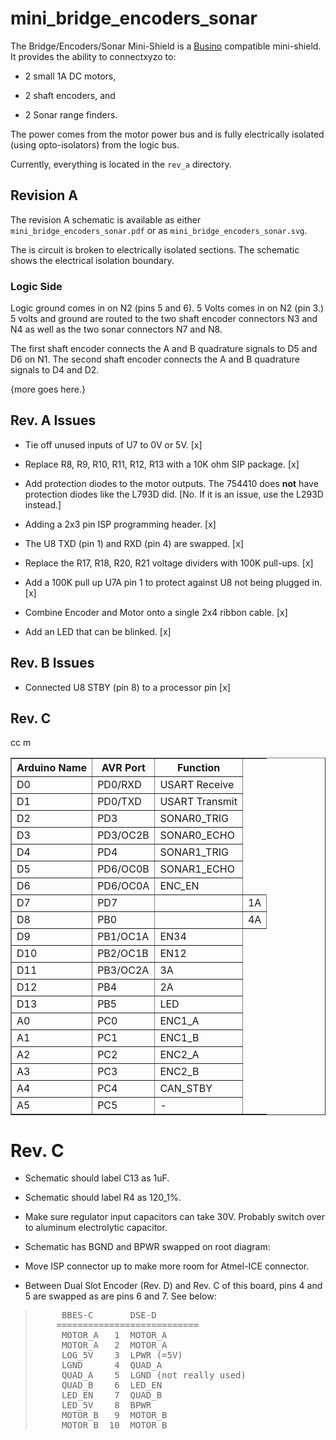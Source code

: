 # mini_bridge_encoders_sonar

The Bridge/Encoders/Sonar Mini-Shield is a
[Busino](https://github.com/waynegramlich/busino)
compatible mini-shield.  It provides the ability
to connectxyzo to:

* 2 small 1A DC motors,

* 2 shaft encoders, and

* 2 Sonar range finders.

The power comes from the motor power bus and is
fully electrically isolated (using opto-isolators)
from the logic bus.

Currently, everything is located in the `rev_a` directory.

## Revision A

The revision A schematic is available as either
`mini_bridge_encoders_sonar.pdf` or as
`mini_bridge_encoders_sonar.svg`.

The is circuit is broken to electrically isolated sections.
The schematic shows the electrical isolation boundary.

### Logic Side

Logic ground comes in on N2 (pins 5 and 6).  5 Volts
comes in on N2 (pin 3.)  5 volts and ground are routed
to the two shaft encoder connectors N3 and N4 as well
as the two sonar connectors N7 and N8.

The first shaft encoder connects the A and B quadrature
signals to  D5 and D6 on N1.  The second shaft encoder
connects the A and B  quadrature signals to D4 and D2.

{more goes here.}

## Rev. A Issues

* Tie off unused inputs of U7 to 0V or 5V. [x]

* Replace R8, R9, R10, R11, R12, R13 with a 10K ohm SIP package. [x]

* Add protection diodes to the motor outputs.  The 754410 does
  **not** have protection diodes like the L793D did.  [No.  If
  it is an issue, use the L293D instead.]

* Adding a 2x3 pin ISP programming header. [x]

* The U8 TXD (pin 1) and RXD (pin 4) are swapped. [x]

* Replace the R17, R18, R20, R21 voltage dividers with 100K pull-ups. [x]

* Add a 100K pull up U7A pin 1 to protect against U8 not
  being plugged in. [x]

* Combine Encoder and Motor onto a single 2x4 ribbon cable. [x]

* Add an LED that can be blinked. [x]

## Rev. B Issues

* Connected U8 STBY (pin 8) to a processor pin [x]

## Rev. C

<Table Border="1">
    <TR>
    </TR><TR>
	<TH>Arduino Name</TH>
	<TH>AVR Port</TH>
	<TH>Function</TH>
    </TR><TR>
	<TD>D0</TD>
	<TD>PD0/RXD</TD>
	<TD>USART Receive</TD>
    </TR><TR>
	<TD>D1</TD>
	<TD>PD0/TXD</TD>
	<TD>USART Transmit</TD.
    </TR><TR>
	<TD>D2</TD>
	<TD>PD3</TD>
	<TD>SONAR0_TRIG</TD>
    </TR><TR>
	<TD>D3</TD>
	<TD>PD3/OC2B</TD>
	<TD>SONAR0_ECHO</TD>
    </TR><TR>
	<TD>D4</TD>
	<TD>PD4</TD>
	<TD>SONAR1_TRIG</TD>
    </TR><TR>
	<TD>D5</TD>
	<TD>PD6/OC0B</TD>
	<TD>SONAR1_ECHO</TD>
    </TR><TR>
	<TD>D6</TD>
	<TD>PD6/OC0A</TD>
	<TD>ENC_EN</TD>
    </TR><TR>cc
	<TD>D7</TD>
        <TD>PD7<TD>
	<TD>1A</TD>
    </TR><TR>
	<TD>D8</TD>
	<TD>PB0<TD>
	<TD>4A</TD>
    </TR><TR>
	<TD>D9</TD>
	<TD>PB1/OC1A</TD>
	<TD>EN34</TD>
    </TR><TR>
	<TD>D10</TD>
	<TD>PB2/OC1B</TD>
	<TD>EN12</TD>
    </TR><TR>
	<TD>D11</TD>
	<TD>PB3/OC2A</TD>
	<TD>3A</TD>
    </TR><TR>
	<TD>D12</TD>m
	<TD>PB4</TD>
	<TD>2A</TD>
    </TR><TR>
	<TD>D13</TD>
	<TD>PB5</TD>
	<TD>LED</TD>
    </TR><TR>
	<TD>A0</TD>
	<TD>PC0</TD>
	<TD>ENC1_A</TD>
    </TR><TR>
	<TD>A1</TD>
	<TD>PC1</TD>
	<TD>ENC1_B</TD>
    </TR><TR>
	<TD>A2</TD>
	<TD>PC2</TD>
	<TD>ENC2_A</TD>
    </TR><TR>
	<TD>A3</TD>
	<TD>PC3</TD>
	<TD>ENC2_B</TD>
    </TR><TR>
	<TD>A4</TD>
	<TD>PC4</TD>
	<TD>CAN_STBY</TD>
    </TR><TR>
	<TD>A5</TD>
	<TD>PC5</TD>
	<TD>-</TD>
    </TR>
</Table>


# Rev. C

* Schematic should label C13 as 1uF.

* Schematic should label R4 as 120_1%.

* Make sure regulator input capacitors can take 30V.  Probably switch
  over to aluminum electrolytic capacitor.

* Schematic has BGND and BPWR swapped on root diagram:

* Move ISP connector up to make more room for Atmel-ICE connector.

* Between Dual Slot Encoder (Rev. D) and Rev. C of this
  board, pins 4 and 5 are swapped as are pins 6 and 7.
  See below:

<BlockQuote>
<Pre>
     BBES-C       DSE-D
    ===========================
     MOTOR_A   1  MOTOR_A
     MOTOR_A   2  MOTOR_A
     LOG_5V    3  LPWR (=5V)
     LGND      4  QUAD_A
     QUAD_A    5  LGND (not really used)
     QUAD_B    6  LED_EN
     LED_EN    7  QUAD_B
     LED_5V    8  BPWR
     MOTOR_B   9  MOTOR_B
     MOTOR_B  10  MOTOR_B
</Pre>
</BlockQuote>



